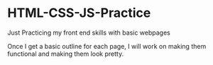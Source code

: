 # HTML-CSS-JS-Practice

Just Practicing my front end skills with basic webpages

Once I get a basic outline for each page, I will work on making them functional and making them look pretty.

